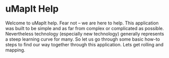 # uMapIt Help

Welcome to uMapIt help.
Fear not – we are here to help.
This application was built to be simple and as far from complex or complicated as possible.
Nevertheless technology (especially new technology) generally represents a steep learning curve for many.
So let us go through some basic how-to steps to find our way together through this application.
Lets get rolling and mapping.
